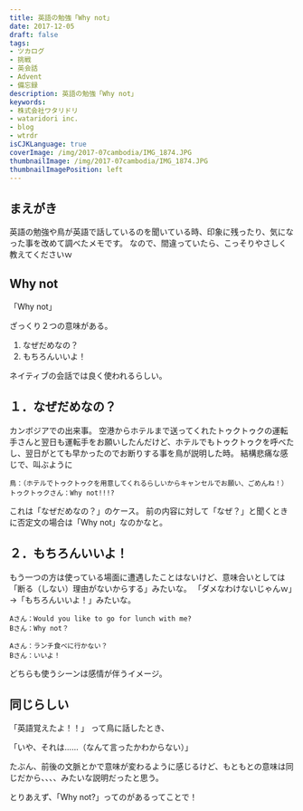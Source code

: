 ```yaml
---
title: 英語の勉強「Why not」
date: 2017-12-05
draft: false
tags:
- ツカログ
- 挑戦
- 英会話
- Advent
- 備忘録
description: 英語の勉強「Why not」
keywords:
- 株式会社ワタリドリ
- wataridori inc.
- blog
- wtrdr
isCJKLanguage: true
coverImage: /img/2017-07cambodia/IMG_1874.JPG
thumbnailImage: /img/2017-07cambodia/IMG_1874.JPG
thumbnailImagePosition: left
---
```

## まえがき

英語の勉強や鳥が英語で話しているのを聞いている時、印象に残ったり、気になった事を改めて調べたメモです。
なので、間違っていたら、こっそりやさしく教えてくださいｗ


## Why not

「Why not」

ざっくり２つの意味がある。

1. なぜだめなの？
1. もちろんいいよ！

ネイティブの会話では良く使われるらしい。


## １．なぜだめなの？

カンボジアでの出来事。
空港からホテルまで送ってくれたトゥクトゥクの運転手さんと翌日も運転手をお願いしたんだけど、ホテルでもトゥクトゥクを呼べたし、翌日がとても早かったのでお断りする事を鳥が説明した時。
結構悲痛な感じで、叫ぶように
```
鳥：（ホテルでトゥクトゥクを用意してくれるらしいからキャンセルでお願い、ごめんね！）
トゥクトゥクさん：Why not!!!?
```
これは「なぜだめなの？」のケース。
前の内容に対して「なぜ？」と聞くときに否定文の場合は「Why not」なのかなと。

## ２．もちろんいいよ！
もう一つの方は使っている場面に遭遇したことはないけど、意味合いとしては「断る（しない）理由がないからする」みたいな。
「ダメなわけないじゃんｗ」→「もちろんいいよ！」みたいな。

```
Aさん：Would you like to go for lunch with me?
Bさん：Why not？

Aさん：ランチ食べに行かない？
Bさん：いいよ！
```

どちらも使うシーンは感情が伴うイメージ。


## 同じらしい
「英語覚えたよ！！」
って鳥に話したとき、

「いや、それは……（なんて言ったかわからない）」

たぶん、前後の文脈とかで意味が変わるように感じるけど、もともとの意味は同じだから、、、、みたいな説明だったと思う。

とりあえず、「Why not?」ってのがあるってことで！
